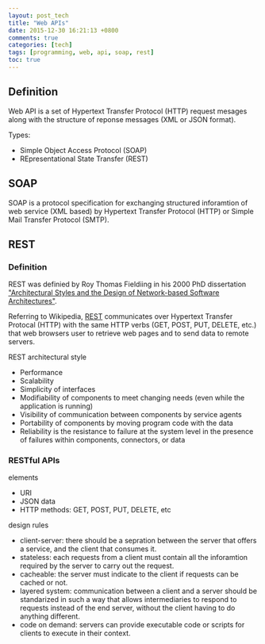 ```yaml
---
layout: post_tech
title: "Web APIs"
date: 2015-12-30 16:21:13 +0800
comments: true
categories: [tech]
tags: [programming, web, api, soap, rest]
toc: true
---
```


## Definition

Web API is a set of Hypertext Transfer Protocol (HTTP) request mesages along with the structure of reponse messages (XML or JSON format).

Types:

- Simple Object Access Protocol (SOAP)
- REpresentational State Transfer (REST)


## SOAP

SOAP is a protocol specification for exchanging structured inforamtion of web service (XML based) by Hypertext Transfer Protocol (HTTP) or Simple Mail Transfer Protocol (SMTP).

## REST


### Definition

REST was definied by Roy Thomas Fieldiing in his 2000 PhD dissertation ["Architectural Styles and the Design of Network-based Software Architectures"].

Referring to Wikipedia, [REST] communicates over Hypertext Transfer Protocal (HTTP) with the same HTTP verbs (GET, POST, PUT, DELETE, etc.) that web browsers user to retrieve web pages and to send data to remote servers.

  ["Architectural Styles and the Design of Network-based Software Architectures"]: http://www.ics.uci.edu/~fielding/pubs/dissertation/rest_arch_style.htm
  [REST]: https://en.wikipedia.org/wiki/Representational_state_transfer

REST architectural style

- Performance
- Scalability
- Simplicity of interfaces
- Modifiability of components to meet changing needs (even while the application is running)
- Visibility of communication between components by service agents
- Portability of components by moving program code with the data
- Reliability is the resistance to failure at the system level in the presence of failures within components, connectors, or data

### RESTful APIs

elements

- URI
- JSON data
- HTTP methods: GET, POST, PUT, DELETE, etc

design rules

- client-server: there should be a sepration between the server that offers a service, and the client that consumes it.
- stateless: each requests from a client must contain all the inforamtion required by the server to carry out the request.
- cacheable: the server must indicate to the client if requests can be cached or not.
- layered system: communication between a client and a server should be standarized in such a way that allows intermediaries to respond to requests instead of the end server, without the client having to do anything different.
- code on demand: servers can provide executable code or scripts for clients to execute in their context. 
